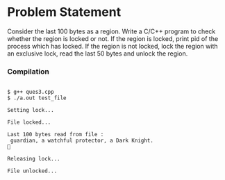 Problem Statement
=================

Consider the last 100 bytes as a region. Write a C/C++ program to check whether the region is locked or not. If the region is locked, print pid of the process which has locked. If the region is not locked, lock the region with an exclusive lock, read the last 50 bytes and unlock the region.


### Compilation

```

$ g++ ques3.cpp 
$ ./a.out test_file

Setting lock...

File locked...

Last 100 bytes read from file : 
 guardian, a watchful protector, a Dark Knight.


Releasing lock...

File unlocked...

```



